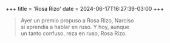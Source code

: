 +++
title = 'Rosa Rizo'
date = 2024-06-17T16:27:39-03:00
+++

> Ayer un premio propuso a Rosa Rizo, Narciso<br>
> si aprendía a hablar en ruso. Y hoy, aunque<br>
> un tanto confuso, reza en ruso, Rosa Rizo.<br>

<!--more-->
